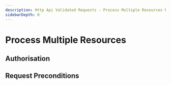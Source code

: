 ```yaml
---
description: Http Api Validated Requests - Process Multiple Resources Requests
sidebarDepth: 0
---
```


# Process Multiple Resources

## Authorisation

## Request Preconditions